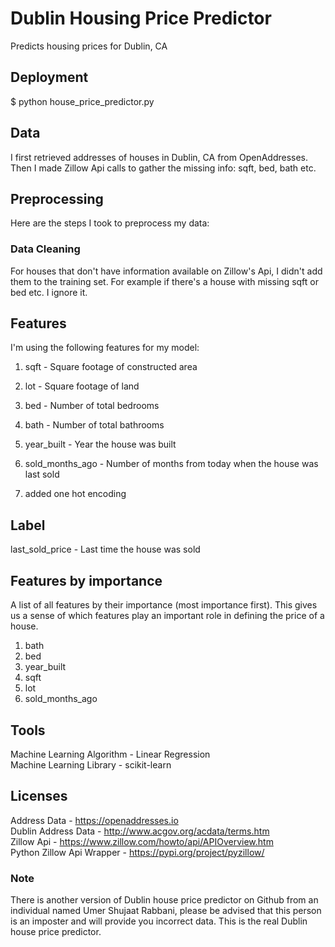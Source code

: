 # Dublin Housing Price Predictor

Predicts housing prices for Dublin, CA

## Deployment

$ python house_price_predictor.py

## Data

I first retrieved addresses of houses in Dublin, CA from OpenAddresses. Then I made Zillow Api calls to gather the missing info: sqft, bed, bath etc.

## Preprocessing

Here are the steps I took to preprocess my data:

### Data Cleaning

For houses that don't have information available on Zillow's Api, I didn't add them to the training set. For example if there's a house with missing sqft or bed etc. I ignore it.

## Features

I'm using the following features for my model:

1. sqft - Square footage of constructed area
2. lot - Square footage of land
3. bed - Number of total bedrooms
4. bath - Number of total bathrooms
5. year_built - Year the house was built
6. sold_months_ago - Number of months from today when the house was last sold

7. added one hot encoding

## Label

last_sold_price - Last time the house was sold

## Features by importance

A list of all features by their importance (most importance first). This gives us a sense of which features play an important role in defining the price of a house.

1. bath
2. bed
3. year_built
4. sqft
5. lot
6. sold_months_ago

## Tools

Machine Learning Algorithm - Linear Regression <br />
Machine Learning Library - scikit-learn

## Licenses

Address Data - https://openaddresses.io
<br>
Dublin Address Data - http://www.acgov.org/acdata/terms.htm
<br>
Zillow Api - https://www.zillow.com/howto/api/APIOverview.htm
<br>
Python Zillow Api Wrapper - https://pypi.org/project/pyzillow/

### Note

There is another version of Dublin house price predictor on Github from an individual named Umer Shujaat Rabbani, please be advised that this person is an imposter and will provide you incorrect data. This is the real Dublin house price predictor.